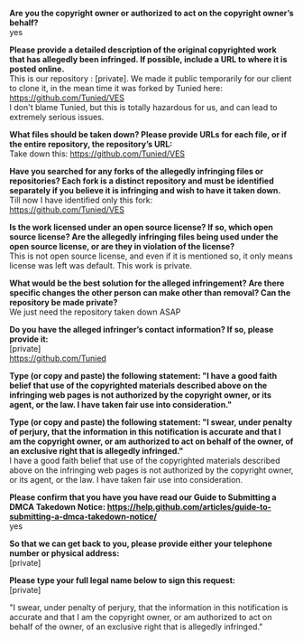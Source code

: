 **Are you the copyright owner or authorized to act on the copyright owner’s behalf?**   
yes

**Please provide a detailed description of the original copyrighted work that has allegedly been infringed. If possible, include a URL to where it is posted online.**   
This is our repository : [private]. We made it public temporarily for our client to clone it, in the mean time it was forked by Tunied here:  
https://github.com/Tunied/VES  
I don't blame Tunied, but this is totally hazardous for us, and can lead to extremely serious issues.

**What files should be taken down? Please provide URLs for each file, or if the entire repository, the repository’s URL:**  
Take down this: https://github.com/Tunied/VES

**Have you searched for any forks of the allegedly infringing files or repositories? Each fork is a distinct repository and must be identified separately if you believe it is infringing and wish to have it taken down.**  
Till now I have identified only this fork:  
https://github.com/Tunied/VES

**Is the work licensed under an open source license? If so, which open source license? Are the allegedly infringing files being used under the open source license, or are they in violation of the license?**  
This is not open source license, and even if it is mentioned so, it only means license was left was default. This work is private.

**What would be the best solution for the alleged infringement? Are there specific changes the other person can make other than removal? Can the repository be made private?**  
We just need the repository taken down ASAP

**Do you have the alleged infringer’s contact information? If so, please provide it:**  
[private]  
https://github.com/Tunied

**Type (or copy and paste) the following statement: "I have a good faith belief that use of the copyrighted materials described above on the infringing web pages is not authorized by the copyright owner, or its agent, or the law. I have taken fair use into consideration."**

**Type (or copy and paste) the following statement: "I swear, under penalty of perjury, that the information in this notification is accurate and that I am the copyright owner, or am authorized to act on behalf of the owner, of an exclusive right that is allegedly infringed."**  
I have a good faith belief that use of the copyrighted materials described above on the infringing web pages is not authorized by the copyright owner, or its agent, or the law. I have taken fair use into consideration.

**Please confirm that you have you have read our Guide to Submitting a DMCA Takedown Notice: https://help.github.com/articles/guide-to-submitting-a-dmca-takedown-notice/**  
yes

**So that we can get back to you, please provide either your telephone number or physical address:**  
[private]

**Please type your full legal name below to sign this request:**  
[private]

"I swear, under penalty of perjury, that the information in this notification is accurate and that I am the copyright owner, or am authorized to act on behalf of the owner, of an exclusive right that is allegedly infringed."
